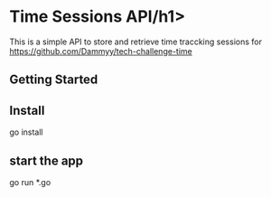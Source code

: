 # <h1>Time Sessions API/h1>

This is a simple API to store and retrieve time traccking sessions for https://github.com/Dammyy/tech-challenge-time  

## Getting Started

## Install
  go install

## start the app
 go run *.go